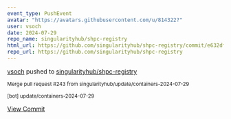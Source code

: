 ```yaml
---
event_type: PushEvent
avatar: "https://avatars.githubusercontent.com/u/814322?"
user: vsoch
date: 2024-07-29
repo_name: singularityhub/shpc-registry
html_url: https://github.com/singularityhub/shpc-registry/commit/e632df247a266829e8e70137b0953cc91904f906
repo_url: https://github.com/singularityhub/shpc-registry
---
```


<a href='https://github.com/vsoch' target='_blank'>vsoch</a> pushed to <a href='https://github.com/singularityhub/shpc-registry' target='_blank'>singularityhub/shpc-registry</a>

<small>Merge pull request #243 from singularityhub/update/containers-2024-07-29

[bot] update/containers-2024-07-29</small>

<a href='https://github.com/singularityhub/shpc-registry/commit/e632df247a266829e8e70137b0953cc91904f906' target='_blank'>View Commit</a>